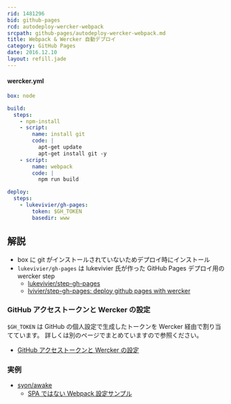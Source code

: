 ```yaml
---
rid: 1481296
bid: github-pages
rcd: autodeploy-wercker-webpack
srcpath: github-pages/autodeploy-wercker-webpack.md
title: Webpack & Wercker 自動デプロイ
category: GitHub Pages
date: 2016.12.10
layout: refill.jade
---
```


#### wercker.yml
```yaml
box: node

build:
  steps:
    - npm-install
    - script:
        name: install git
        code: |
          apt-get update
          apt-get install git -y
    - script:
        name: webpack
        code: |
          npm run build

deploy:
  steps:
    - lukevivier/gh-pages:
        token: $GH_TOKEN
        basedir: www
```


## 解説

- box に git がインストールされていないためデプロイ時にインストール
- `lukevivier/gh-pages` は lukevivier 氏が作った GitHub Pages デプロイ用の wercker step
  - [lukevivier/step-gh-pages](https://app.wercker.com/#applications/51f71ee369cd738a32001822/tab/details/)
  - [lvivier/step-gh-pages: deploy github pages with wercker](https://github.com/lvivier/step-gh-pages)

### GitHub アクセストークンと Wercker の設定
`$GH_TOKEN` は GitHub の個人設定で生成したトークンを Wercker 経由で割り当てています。
詳しくは別のページでまとめていますので参照ください。

- [GitHub アクセストークンと Wercker の設定](../oauth-access-token/)

### 実例

- [syon/awake](https://github.com/syon/awake)
  - [SPA ではない Webpack 設定サンプル](/refills/webfrontend/webpack-not-spa/)

